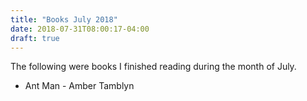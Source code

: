 ```yaml
---
title: "Books July 2018"
date: 2018-07-31T08:00:17-04:00
draft: true
---
```


The following were books I finished reading during the month of July.

* Ant Man - Amber Tamblyn

